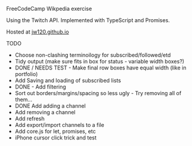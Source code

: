 
FreeCodeCamp Wikpedia exercise

Using the Twitch API. Implemented with TypeScript and Promises.

Hosted at [jw120.github.io](https://jw120.github.io)



TODO

* Choose non-clashing terminoilogy for subscribed/followed/etd
* Tidy output (make sure fits in box for status - variable width boxes?)
* DONE / NEEDS TEST - Make final row boxes have equal width (like in portfolio)
* Add Saving and loading of subscribed lists
* DONE - Add filtering
* Sort out borders/margins/spacing so less ugly - Try removing all of them...
* DONE Add adding a channel
* Add removing a channel
* Add refresh
* Add export/import channels to a file
* Add core.js for let, promises, etc
* iPhone cursor click trick and test
